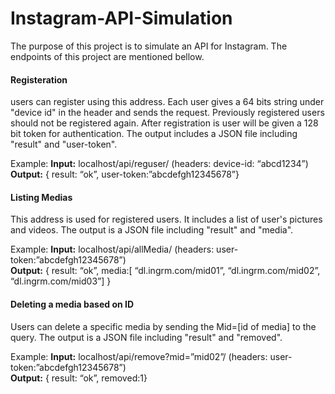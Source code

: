 # Instagram-API-Simulation
  The purpose of this project is to simulate an API for Instagram. The endpoints of this project are mentioned bellow.

#### Registeration 
  users can register using this address. Each user gives a 64 bits string under "device id" in the header and sends the request. Previously registered users should not be registered again. After registration is user will be given a 128 bit token for authentication.
  The output includes a JSON file including "result" and "user-token".
 
 Example:
    **Input:** localhost/api/reguser/ (headers: device-id: “abcd1234”)<br />
    **Output:** { result: “ok”, user-token:”abcdefgh12345678”}
  
#### Listing Medias
  This address is used for registered users. It includes a list of user's pictures and videos.
  The output is a JSON file including "result" and "media".
  
  Example:
    **Input:** localhost/api/allMedia/ (headers: user-token:”abcdefgh12345678”)<br />
    **Output:** { result: “ok”, media:[ “dl.ingrm.com/mid01”, “dl.ingrm.com/mid02”, “dl.ingrm.com/mid03”] }
    
 #### Deleting a media based on ID
  Users can delete a specific media by sending the Mid=[id of media] to the query.
    The output is a JSON file including "result" and "removed".
    
  Example:
    **Input:** localhost/api/remove?mid=”mid02”/ (headers: user-token:”abcdefgh12345678”) <br />
    **Output:** { result: “ok”, removed:1}
